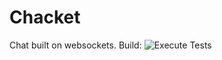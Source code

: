# Chacket
Chat built on websockets. Build: ![Execute Tests](https://github.com/SHAKOTN/Chacket/workflows/Execute%20Tests/badge.svg)
